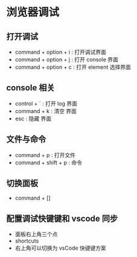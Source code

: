 # 浏览器调试
## 打开调试
- command + option + i : 打开调试界面
- command + option + j : 打开 console 界面
- command + option + c : 打开 element 选择界面
## console 相关
- control + ` : 打开 log 界面
- command + k : 清空 界面
- esc : 隐藏 界面
## 文件与命令
- command + p : 打开文件
- command + shift + p : 命令
## 切换面板
- command + []
## 配置调试快键键和 vscode 同步
- 面板右上角三个点
- shortcuts
- 右上角可以切换为 vsCode 快键键方案
